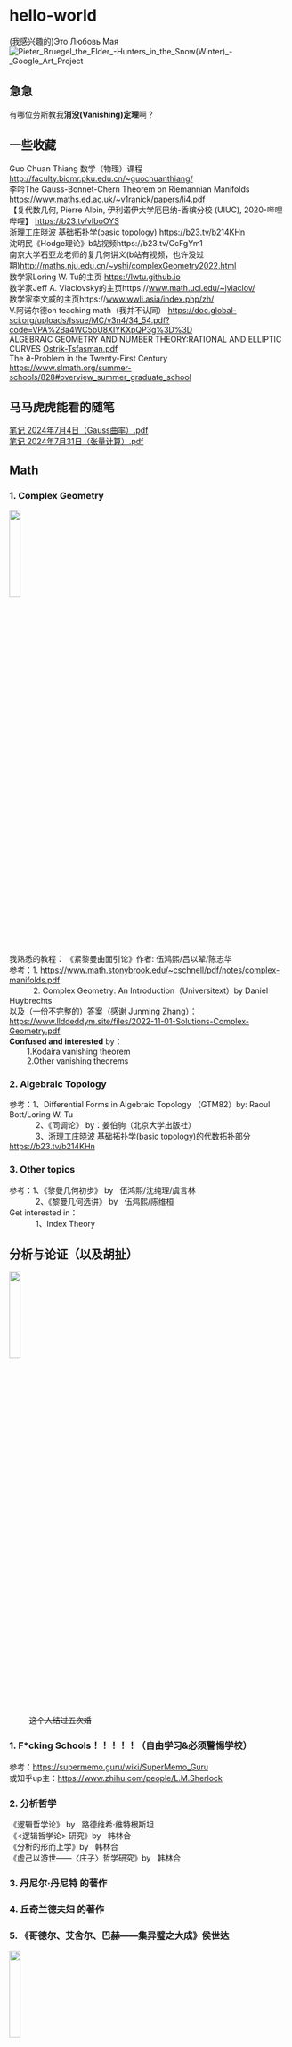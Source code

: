 # hello-world
(我感兴趣的)Это Любовь Мая![Pieter_Bruegel_the_Elder_-_Hunters_in_the_Snow_(Winter)_-_Google_Art_Project](https://github.com/user-attachments/assets/ffc14a74-1f10-4f79-8c57-a5af9b920d30)

## 急急
有哪位劳斯教我**消没(Vanishing)定理**啊？
## 一些收藏
Guo Chuan Thiang 数学（物理）课程 http://faculty.bicmr.pku.edu.cn/~guochuanthiang/  
李吟The Gauss-Bonnet-Chern Theorem on Riemannian Manifolds https://www.maths.ed.ac.uk/~v1ranick/papers/li4.pdf  
【复代数几何, Pierre Albin, 伊利诺伊大学厄巴纳-香槟分校 (UIUC), 2020-哔哩哔哩】 https://b23.tv/vIboOYS  
浙理工庄晓波 基础拓扑学(basic topology) https://b23.tv/b214KHn  
沈明民《Hodge理论》b站视频https://b23.tv/CcFgYm1  
南京大学石亚龙老师的复几何讲义(b站有视频，也许没过期)http://maths.nju.edu.cn/~yshi/complexGeometry2022.html  
数学家Loring W. Tu的主页 https://lwtu.github.io  
数学家Jeff A. Viaclovsky的主页https://www.math.uci.edu/~jviaclov/  
数学家李文威的主页https://www.wwli.asia/index.php/zh/  
V.阿诺尔德on teaching math（我并不认同） https://doc.global-sci.org/uploads/Issue/MC/v3n4/34_54.pdf?code=VPA%2Ba4WC5bU8XIYKXpQP3g%3D%3D  
ALGEBRAIC GEOMETRY AND NUMBER THEORY:RATIONAL AND ELLIPTIC CURVES [Ostrik-Tsfasman.pdf](https://github.com/user-attachments/files/17004503/Ostrik-Tsfasman.pdf)  
The ∂-Problem in the Twenty-First Century https://www.slmath.org/summer-schools/828#overview_summer_graduate_school

## 马马虎虎能看的随笔
[笔记 2024年7月4日（Gauss曲率）.pdf](https://github.com/user-attachments/files/17002811/2024.7.4.Gauss.pdf)  
[笔记 2024年7月31日（张量计算）.pdf](https://github.com/user-attachments/files/17002817/2024.7.31.pdf)

## Math
### 1. Complex Geometry
<img src="https://github.com/user-attachments/assets/28e75ec9-1324-4238-a4c5-7c841b645b0b" width="20%">

我熟悉的教程：
《紧黎曼曲面引论》作者: 伍鸿熙/吕以辇/陈志华  
参考：1. https://www.math.stonybrook.edu/~cschnell/pdf/notes/complex-manifolds.pdf  
&#160;&#160;&#160;&#160;&#160;&#160;&#160;&#160;&#160;&#160;&#160;2. Complex Geometry: An Introduction（Universitext）by Daniel Huybrechts  
以及（一份不完整的）答案（感谢 Junming Zhang）：https://www.llddeddym.site/files/2022-11-01-Solutions-Complex-Geometry.pdf  
**Confused and interested** by：  
&#160;&#160;&#160;&#160;&#160;&#160;&#160;&#160;1.Kodaira vanishing theorem  
&#160;&#160;&#160;&#160;&#160;&#160;&#160;&#160;2.Other vanishing theorems  
### 2. Algebraic Topology
参考：1、Differential Forms in Algebraic Topology （GTM82）by: Raoul Bott/Loring W. Tu   
&#160;&#160;&#160;&#160;&#160;&#160;&#160;&#160;&#160;&#160;&#160;&#160;2、《同调论》 by：姜伯驹（北京大学出版社）  
&#160;&#160;&#160;&#160;&#160;&#160;&#160;&#160;&#160;&#160;&#160;&#160;3、浙理工庄晓波 基础拓扑学(basic topology)的代数拓扑部分 https://b23.tv/b214KHn 
### 3. Other topics
参考：1、《黎曼几何初步》 by&#160;&#160;&#160;伍鸿熙/沈纯理/虞言林  
&#160;&#160;&#160;&#160;&#160;&#160;&#160;&#160;&#160;&#160;&#160;&#160;2、《黎曼几何选讲》 by&#160;&#160;&#160;伍鸿熙/陈维桓  
Get interested in：  
&#160;&#160;&#160;&#160;&#160;&#160;&#160;&#160;&#160;&#160;&#160;&#160;1、Index Theory  
## 分析与论证（以及胡扯）
<img src="https://github.com/user-attachments/assets/1f655707-60f0-4062-abd2-81d642ff6a41" width="20%">
  
&#160;&#160;&#160;&#160;&#160;&#160;&#160;&#160;&#160;~~这个人结过五次婚~~      
  
### 1. F*cking Schools！！！！！（自由学习&必须警惕学校）
参考：https://supermemo.guru/wiki/SuperMemo_Guru  
或知乎up主：https://www.zhihu.com/people/L.M.Sherlock
### 2. 分析哲学
《逻辑哲学论》 by&#160;&#160;&#160;路德维希·维特根斯坦  
《<逻辑哲学论> 研究》by&#160;&#160;&#160;韩林合  
《分析的形而上学》by&#160;&#160;&#160;韩林合  
《虚己以游世——〈庄子〉哲学研究》by&#160;&#160;&#160;韩林合
### 3. 丹尼尔·丹尼特 的著作
### 4. 丘奇兰德夫妇 的著作
### 5. 《哥德尔、艾舍尔、巴赫——集异璧之大成》侯世达 
<img src="https://github.com/user-attachments/assets/24d7f57e-da6a-494c-b7e3-51c4a4017279" width="20%">

### 6. 科幻 von 斯坦尼斯瓦夫·莱姆（波兰）
#### 《技术大全》
<img src="https://github.com/user-attachments/assets/a53e8a16-dc2d-400e-b704-151465791d2c" width="20%">

#### 《泥人十四》
#### 莱姆的其它小说

### 7.松本清张
### 8.《名侦探柯南》
<img src="https://github.com/user-attachments/assets/f3dcf96a-abf4-4d79-87bf-02b89a64a8bf" width="20%">
<img src="https://github.com/user-attachments/assets/8502d9d1-4dbe-4b58-9548-1f0bf59f635f" width="20%">
<img src="https://github.com/user-attachments/assets/abbed50a-3694-4886-a353-3caeec47f1a1" width="20%">
<img src="https://github.com/user-attachments/assets/69fbd82e-f1f7-4551-bb98-7ec2d3d41b82" width="20%">
<img src="https://github.com/user-attachments/assets/aa1f5257-903e-4d81-8b24-48a864c96673" width="20%">
<img src="https://github.com/user-attachments/assets/3b8d78dc-f8e2-4388-a122-9c91f3269078" width="20%">



